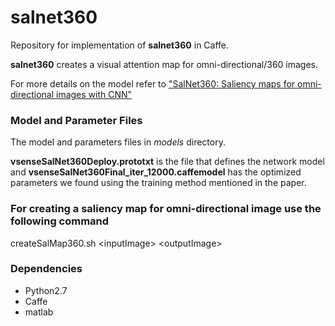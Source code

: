 # salnet360
Repository for implementation of **salnet360** in Caffe.

**salnet360** creates a visual attention map for omni-directional/360 images.
 
For more details on the model refer to ["SalNet360: Saliency maps for omni-directional images with CNN"](https://www.sciencedirect.com/science/article/pii/S0923596518304685) 

### Model and Parameter Files
The model and parameters files in _models_ directory.

**vsenseSalNet360Deploy.prototxt** is the file that defines the network model and 
**vsenseSalNet360Final_iter_12000.caffemodel** has the optimized parameters we found using the training method mentioned
in the paper.

### For creating a saliency map for omni-directional image use the following command
createSalMap360.sh \<inputImage> \<outputImage> 
 
### Dependencies
* Python2.7
* Caffe
* matlab 
